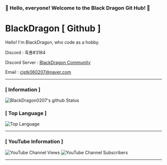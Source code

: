 ### 🎉 Hello, everyone! Welcome to the Black Dragon Git Hub! 🎉

# BlackDragon [ Github ]
Hello! I'm BlackDragon, who code as a hobby.

Discord : 흑룡#3184

Discord Server : [BlackDragon Community](https://discord.gg/XCpAAYY)

Email : [cjstk060207@naver.com](mailto:norhu1130@naver.com)

---

### [ Information ]
![BlackDragon0207's github Status](https://github-readme-stats.vercel.app/api?username=BlackDragon0207&show_icons=true&theme=tokyonight)
### [ Top Language ]
![Top Language](https://github-readme-stats.vercel.app/api/top-langs/?username=BlackDragon0207&theme=tokyonight)<br/>

---

### [ YouTube Information ]
![YouTube Channel Views](https://img.shields.io/youtube/channel/views/UCm-43e3QtutTBrlD-MuUM1A?style=social)
![YouTube Channel Subscribers](https://img.shields.io/youtube/channel/subscribers/UCm-43e3QtutTBrlD-MuUM1A?style=social)
 
---

